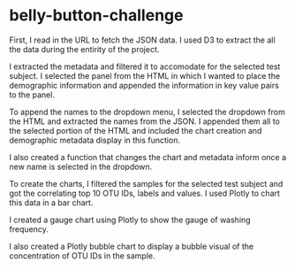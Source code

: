 # belly-button-challenge

First, I read in the URL to fetch the JSON data. I used D3 to extract the all the data during the entirity of the project.

I extracted the metadata and filtered it to accomodate for the selected test subject. I selected the panel from the HTML in which I wanted to place the demographic information and appended the information in key value pairs to the panel. 

To append the names to the dropdown menu, I selected the dropdown from the HTML and extracted the names from the JSON. I appended them all to the selected portion of the HTML and included the chart creation and demographic metadata display in this function.

I also created a function that changes the chart and metadata inform once a new name is selected in the dropdown.

To create the charts, I filtered the samples for the selected test subject and got the correlating top 10 OTU IDs, labels and values. I used Plotly to chart this data in a bar chart.

I created a gauge chart using Plotly to show the gauge of washing frequency. 

I also created a Plotly bubble chart to display a bubble visual of the concentration of OTU IDs in the sample. 



